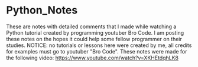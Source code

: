 # Python_Notes
These are notes with detailed comments that I made while watching a Python tutorial created by programming youtuber Bro Code.
I am posting these notes on the hopes it could help some fellow programmer on their studies.
NOTICE: no tutorials or lessons here were created by me, all credits for examples must go to youtuber "Bro Code".
These notes were made for the following video: 
https://www.youtube.com/watch?v=XKHEtdqhLK8
